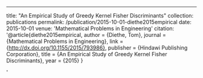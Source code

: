 ---
title: "An Empirical Study of Greedy Kernel Fisher Discriminants"
collection: publications
permalink: /publication/2015-10-01-diethe2015empirical
date: 2015-10-01
venue: 'Mathematical Problems in Engineering'
citation: '@article{diethe2015empirical,
 author = {Diethe, Tom},
 journal = {Mathematical Problems in Engineering},
 link = {http://dx.doi.org/10.1155/2015/793986},
 publisher = {Hindawi Publishing Corporation},
 title = {An Empirical Study of Greedy Kernel Fisher Discriminants},
 year = {2015}
}

'